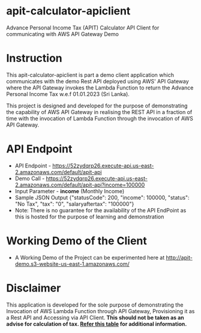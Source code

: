 # apit-calculator-apiclient
Advance Personal Income Tax (APIT) Calculator API Client for communicating with AWS API Gateway Demo


# Instruction
This apit-calculator-apiclient is part a demo client application which communicates with the demo Rest API deployed using AWS' API Gateway where the API Gateway invokes the Lambda Function to return the Advance Personal Income Tax w.e.f 01.01.2023 (Sri Lanka). 

This project is designed and developed for the purpose of demonstrating the capability of AWS API Gateway in realising the REST API in a fraction of time with the invocation of Lambda Function through the invocation of AWS API Gateway.

# API Endpoint
- API Endpoint - https://52zydqrp26.execute-api.us-east-2.amazonaws.com/default/apit-api
- Demo Call - https://52zydqrp26.execute-api.us-east-2.amazonaws.com/default/apit-api?income=100000
- Input Parameter - **income** (Monthly Income)
- Sample JSON Output {"statusCode": 200, "income": 100000, "status": "No Tax", "tax": "0", "salaryaftertax": "100000"}
- Note: There is no guarantee for the availability of the API EndPoint as this is hosted for the purpose of learning and demonstration

# Working Demo of the Client
- A Working Demo of the Project can be experimented here at http://apit-demo.s3-website-us-east-1.amazonaws.com/

# Disclaimer
This application is developed for the sole purpose of demonstrating the Invocation of AWS Lambda Function through API Gateway, Provisioning it as a Rest API and Accessing via API Client.<b class="text-danger"> This should not be taken as an advise for calculation of tax.
						<a href="http://www.ird.gov.lk/en/publications/APIT_Tax_Tables/2022-2023/Table%20%E2%80%93%201/02.APIT_2223_Table_01.pdf" target="blank">Refer this table</a> for additional information.</b>
